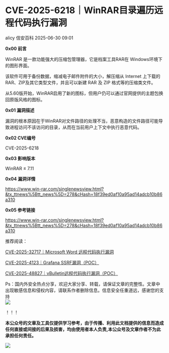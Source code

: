 #  CVE-2025-6218｜WinRAR目录遍历远程代码执行漏洞  
alicy  信安百科   2025-06-30 09:01  
  
**0x00 前言**  
  
  
WinRAR 是一款功能强大的压缩包管理器，它是档案工具RAR在 Windows环境下的图形界面。  
  
该软件可用于备份数据，缩减电子邮件附件的大小，解压缩从 Internet 上下载的RAR、ZIP及其它类型文件，并且可以新建 RAR 及 ZIP 格式等的压缩类文件。  
  
从5.60版开始，WinRAR启用了新的图标，但用户仍可以通过官网提供的主题包换回原版风格的图标。  
  
  
  
**0x01 漏洞描述**  
  
  
漏洞的根本原因在于WinRAR对文件路径的处理不当，恶意构造的文件路径可能导致进程访问不该访问的目录，从而在当前用户上下文中执行恶意代码。  
  
  
  
**0x02 CVE编号**  
  
  
CVE-2025-6218  
  
  
  
**0x03 影响版本**  
  
  
WinRAR ≤ 7.11  
  
  
  
**0x04 漏洞详情**  
  
  
https://www.win-rar.com/singlenewsview.html?&tx_ttnews%5Btt_news%5D=278&cHash=18f39ed0af10a95ad14adcb10b86a310  
  
  
  
**0x05 参考链接**  
  
  
https://www.win-rar.com/singlenewsview.html?&tx_ttnews%5Btt_news%5D=278&cHash=18f39ed0af10a95ad14adcb10b86a310  
  
  
  
  
推荐阅读：  
  
  
[CVE-2025-32717｜Microsoft Word 远程代码执行漏洞](https://mp.weixin.qq.com/s?__biz=Mzg2ODcxMjYzMA==&mid=2247485986&idx=3&sn=067d2ba7017165b5d5a11a0f55a68e26&scene=21#wechat_redirect)  
  
  
  
[CVE-2025-4123｜Grafana SSRF漏洞（POC）](https://mp.weixin.qq.com/s?__biz=Mzg2ODcxMjYzMA==&mid=2247486060&idx=1&sn=83ab8c76ec0db3d5080561c57c2fb5f3&scene=21#wechat_redirect)  
  
  
  
[CVE-2025-48827｜vBulletin远程代码执行漏洞（POC）](https://mp.weixin.qq.com/s?__biz=Mzg2ODcxMjYzMA==&mid=2247485975&idx=2&sn=dbe57e94f20bc9b3f98b334b6267cffc&scene=21#wechat_redirect)  
  
  
  
  
  
Ps：国内外安全热点分享，欢迎大家分享、转载，请保证文章的完整性。文章中出现敏感信息和侵权内容，请联系作者删除信息。信息安全任重道远，感谢您的支持  
![](https://mmbiz.qpic.cn/mmbiz_png/Whm7t4Je6urTIficI8UhQibwpYWx4ic7Bk40AJlXrgx3icofWCbd5cbJFheld132R8exvlHnicn0AUjHLmVok4wV9qA/640?wx_fmt=png&wxfrom=5&wx_lazy=1&wx_co=1 "")  
  
！！！  
  
  
**本公众号的文章及工具仅提供学习参考，由于传播、利用此文档提供的信息而造成任何直接或间接的后果及损害，均由使用者本人负责,本公众号及文章作者不为此承担任何责任。**  
  
![](https://mmbiz.qpic.cn/mmbiz_png/Whm7t4Je6uqQ24S6worK6npevNP8p1uPc9jQeMAib2iaibBnibOzFaIbD0KlvsEtUAmL3xdbJJnWk74Y1KfBcIazzw/640?wx_fmt=png "")  
  
  
